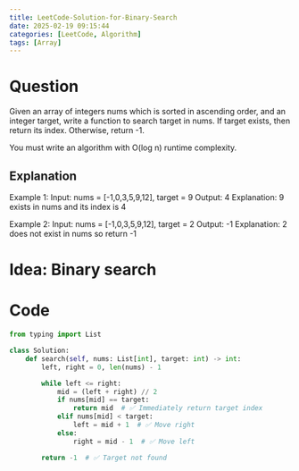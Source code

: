 ```yaml
---
title: LeetCode-Solution-for-Binary-Search
date: 2025-02-19 09:15:44
categories: [LeetCode, Algorithm]
tags: [Array]
---
```


# Question

Given an array of integers nums which is sorted in ascending order, and an integer target, write a function to search target in nums. If target exists, then return its index. Otherwise, return -1.

You must write an algorithm with O(log n) runtime complexity.

## Explanation

Example 1:
Input: nums = [-1,0,3,5,9,12], target = 9
Output: 4
Explanation: 9 exists in nums and its index is 4

Example 2:
Input: nums = [-1,0,3,5,9,12], target = 2
Output: -1
Explanation: 2 does not exist in nums so return -1

# Idea: Binary search

# Code

```python
from typing import List

class Solution:
    def search(self, nums: List[int], target: int) -> int:
        left, right = 0, len(nums) - 1

        while left <= right:
            mid = (left + right) // 2
            if nums[mid] == target:
                return mid  # ✅ Immediately return target index
            elif nums[mid] < target:
                left = mid + 1  # ✅ Move right
            else:
                right = mid - 1  # ✅ Move left

        return -1  # ✅ Target not found


```
